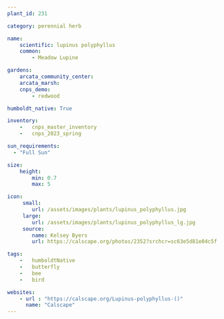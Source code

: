 ```yaml
---
plant_id: 231 

category: perennial herb

name: 
    scientific: lupinus polyphyllus 
    common: 
        - Meadow Lupine 

gardens:
    arcata_community_center:
    arcata_marsh:
    cnps_demo: 
        - redwood

humboldt_native: True

inventory: 
    -   cnps_master_inventory
    -   cnps_2023_spring

sun_requirements:
  - "Full Sun"

size:
    height: 
        min: 0.7 
        max: 5

icon: 
     small: 
        url: /assets/images/plants/lupinus_polyphyllus.jpg
     large: 
        url: /assets/images/plants/lupinus_polyphyllus_lg.jpg
     source: 
        name: Kelsey Byers 
        url: https://calscape.org/photos/2352?srchcr=sc63e5d81e04c5f

tags: 
    -   humboldtNative
    -   butterfly 
    -   bee
    -   bird

websites:
    - url : "https://calscape.org/Lupinus-polyphyllus-()"
      name: "Calscape"
---
```

